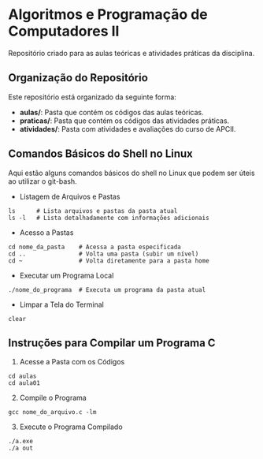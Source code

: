 # Algoritmos e Programação de Computadores II

Repositório criado para as aulas teóricas e atividades práticas da disciplina.

## Organização do Repositório

Este repositório está organizado da seguinte forma:

- **aulas/**: Pasta que contém os códigos das aulas teóricas.
- **praticas/**: Pasta que contém os códigos das atividades práticas.
- **atividades/**: Pasta com atividades e avaliações do curso de APCII.

## Comandos Básicos do Shell no Linux

Aqui estão alguns comandos básicos do shell no Linux que podem ser úteis ao utilizar o git-bash.

- Listagem de Arquivos e Pastas
```shell
ls      # Lista arquivos e pastas da pasta atual
ls -l   # Lista detalhadamente com informações adicionais
```
- Acesso a Pastas
```shell
cd nome_da_pasta    # Acessa a pasta especificada
cd ..               # Volta uma pasta (subir um nível)
cd ~                # Volta diretamente para a pasta home
```
- Executar um Programa Local
```shell
./nome_do_programa  # Executa um programa da pasta atual
```
- Limpar a Tela do Terminal
```shell
clear
```

## Instruções para Compilar um Programa C

1. Acesse a Pasta com os Códigos
```shell
cd aulas
cd aula01
```
2. Compile o Programa
```shell
gcc nome_do_arquivo.c -lm
```
3. Execute o Programa Compilado
```shell
./a.exe
./a out
```